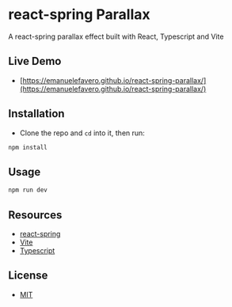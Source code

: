 # react-spring Parallax

A react-spring parallax effect built with React, Typescript and Vite

## Live Demo

- [https://emanuelefavero.github.io/react-spring-parallax/](https://emanuelefavero.github.io/react-spring-parallax/)

## Installation

- Clone the repo and `cd` into it, then run:

```bash
npm install
```

## Usage

```bash
npm run dev
```

## Resources

- [react-spring](https://www.react-spring.io/)
- [Vite](https://vitejs.dev/)
- [Typescript](https://www.typescriptlang.org/)

## License

- [MIT](LICENSE.md)
